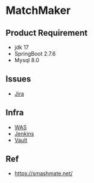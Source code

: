 # MatchMaker

## Product Requirement
- jdk 17
- SpringBoot 2.7.6
- Mysql 8.0

## Issues
- [Jira](https://gfhouse.atlassian.net/jira/software/projects/MATCHMAKER/issues)

## Infra

- [WAS](http://124.49.190.136:10000/swagger-ui/index.html)
- [Jenkins](http://124.49.190.136:18080)
- [Vault](http://124.49.190.136:18200)

## Ref
- https://smashmate.net/
